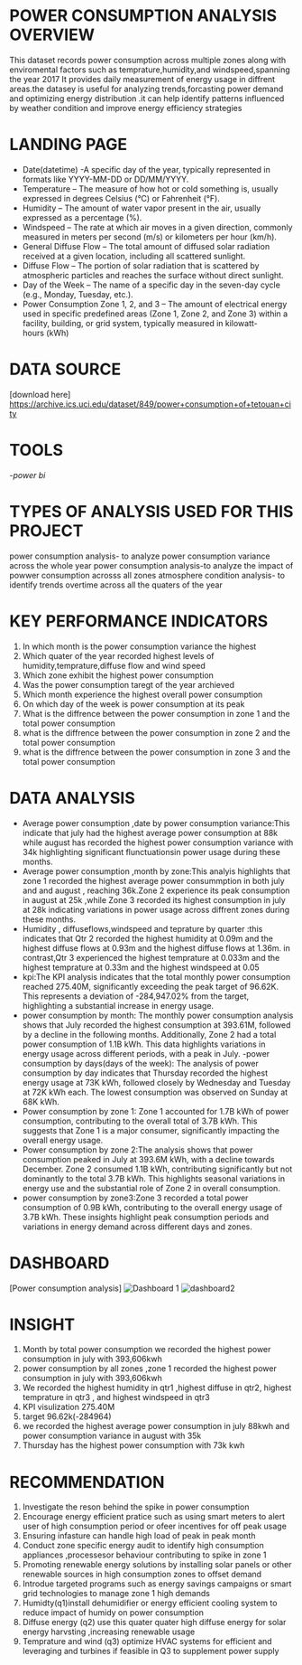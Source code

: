 # POWER CONSUMPTION ANALYSIS OVERVIEW 
This dataset records power consumption across multiple zones along with enviromental factors such as temprature,humidity,and windspeed,spanning the year 2017
It provides daily measurement of energy usage in diffrent areas.the datasey is useful for analyzing trends,forcasting power demand and optimizing energy distribution .it can help identify patterns influenced by weather condition and improve energy efficiency strategies
# LANDING PAGE
- Date(datetime) -A specific day of the year, typically represented in formats like YYYY-MM-DD or DD/MM/YYYY.
- Temperature – The measure of how hot or cold something is, usually expressed in degrees Celsius (°C) or Fahrenheit (°F).
- Humidity – The amount of water vapor present in the air, usually expressed as a percentage (%).
- Windspeed – The rate at which air moves in a given direction, commonly measured in meters per second (m/s) or kilometers per hour (km/h).
-  General Diffuse Flow – The total amount of diffused solar radiation received at a given location, including all scattered sunlight.
-  Diffuse Flow – The portion of solar radiation that is scattered by atmospheric particles and reaches the surface without direct sunlight.
-  Day of the Week – The name of a specific day in the seven-day cycle (e.g., Monday, Tuesday, etc.).
-  Power Consumption Zone 1, 2, and 3 – The amount of electrical energy used in specific predefined areas (Zone 1, Zone 2, and Zone 3) within a facility, building, or grid system, typically measured in kilowatt-hours (kWh)
# DATA SOURCE
[download here] https://archive.ics.uci.edu/dataset/849/power+consumption+of+tetouan+city
# TOOLS
   -*power bi*
# TYPES OF ANALYSIS USED FOR THIS PROJECT 
power consumption analysis- to analyze power consumption variance across the whole year
power consumption analysis-to analyze the impact of powwer consumption acrosss all zones
atmosphere condition analysis- to identify trends overtime across all the quaters of the year

# KEY PERFORMANCE INDICATORS
1. In which month is the power consumption variance the highest
2.  Which quater of the year recorded highest levels of humidity,temprature,diffuse flow and wind speed
3.  Which zone exhibit the highest power consumption
4.  Was the power consumption taregt of the year archieved
5.  Which month experience the highest overall power consumption
6.  On which day of the week is power consumption at its peak
7.  What is the diffrence between the power consumption in zone 1 and the total power consumption
8.  what is the diffrence between the power consumption in zone 2 and the total power consumption
9.  what is the diffrence between the power consumption in zone 3 and the total power consumption
# DATA ANALYSIS
- Average power consumption ,date by power consumption variance:This indicate that july had the highest average power consumption at 88k while august has recorded the highest power consumption variance with 34k highlighting significant flunctuationsin power usage during these months.
- Average power consumption ,month by zone:This analyis highlights that zone 1 recorded the highest average power consummption in both july and and august , reaching 36k.Zone 2 experience its peak consumption in august at 25k ,while Zone 3 recorded its highest consumption in july at 28k indicating variations in power usage across diffrent zones during these months.
- Humidity , diffuseflows,windspeed and teprature by quarter :this indicates that Qtr 2 recorded the highest humidity at 0.09m and the highest diffuse flows at 0.93m and the highest diffuse flows at 1.36m. in contrast,Qtr 3 experienced the highest temprature at 0.033m and the highest temprature at 0.33m and the highest windspeed at 0.05
- kpi:The KPI analysis indicates that the total monthly power consumption reached 275.40M, significantly exceeding the peak target of 96.62K. This represents a deviation of -284,947.02% from the target, highlighting a substantial increase in energy usage. 
- power consumption by month: The monthly power consumption analysis shows that July recorded the highest consumption at 393.61M, followed by a decline in the following months. Additionally, Zone 2 had a total power consumption of 1.1B kWh. This data highlights variations in energy usage across different periods, with a peak in July.
-power consumption by days(days of the week): The analysis of power consumption by day indicates that Thursday recorded the highest energy usage at 73K kWh, followed closely by Wednesday and Tuesday at 72K kWh each. The lowest consumption was observed on Sunday at 68K kWh.
- Power consumption by zone 1: Zone 1 accounted for 1.7B kWh of power consumption, contributing to the overall total of 3.7B kWh. This suggests that Zone 1 is a major consumer, significantly impacting the overall energy usage.
- Power consumption by zone 2:The analysis shows that power consumption peaked in July at 393.6M kWh, with a decline towards December. Zone 2 consumed 1.1B kWh, contributing significantly but not dominantly to the total 3.7B kWh. This highlights seasonal variations in energy use and the substantial role of Zone 2 in overall consumption.
- power consumption by zone3:Zone 3 recorded a total power consumption of 0.9B kWh, contributing to the overall energy usage of 3.7B kWh. These insights highlight peak consumption periods and variations in energy demand across different days and zones.




# DASHBOARD
[Power consumption analysis] ![Dashboard 1](https://github.com/user-attachments/assets/68bb3963-9162-44b8-98e9-ebe9b9c62e01)
![dashboard2](https://github.com/user-attachments/assets/ececbce6-5223-4b22-9c9a-be55de4f7492)
# INSIGHT
1. Month by total power consumption we recorded the highest power consumption in july with 393,606kwh
2. power consumption by all zones ,zone 1 recorded the highest power consumption in july with 393,606kwh
3. We recorded the highest humidity in qtr1 ,highest diffuse in qtr2, highest temprature in qtr3 , and highest windspeed in qtr3
4. KPI visulization 275.40M
5. target 96.62k(-284964)
6. we recorded the highest average power consumption in july 88kwh and power consumption variance in august with 35k
7. Thursday has the highest power consumption with 73k kwh

# RECOMMENDATION 
1. Investigate the reson behind the spike in power consumption
2. Encourage energy efficient pratice such as using smart meters to alert user of high consumption period or ofeer incentives for off peak usage
3. Ensuring infasture can handle high load of peak in peak month
4. Conduct zone specific energy audit to identify high consumption appliances ,processesor behaviour contributing to spike in zone 1
5. Promoting renewable energy solutions by installing solar panels or other renewable sources in high consumption zones to offset demand
6. Introdue targeted programs such as energy savings campaigns or smart grid technologies to manage zone 1 high demands
7. Humidty(q1)install dehumidifier or energy efficient cooling system to reduce impact of humidy on power consumption
9. Diffuse energy (q2) use this quater quater high diffuse energy for solar energy harvsting ,increasing renewable usage
10. Temprature and wind (q3) optimize HVAC systems for efficient and leveraging and turbines if feasible in Q3 to supplement power supply
     
 

